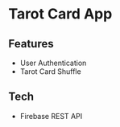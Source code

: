 # Tarot Card App
## Features
* User Authentication
* Tarot Card Shuffle

## Tech
* Firebase REST API
